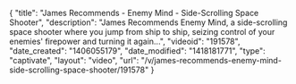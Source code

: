 {
    "title": "James Recommends - Enemy Mind - Side-Scrolling Space Shooter",
    "description": "James Recommends Enemy Mind, a side-scrolling space shooter where you jump from ship to ship, seizing control of your enemies' firepower and turning it again...",
    "videoid": "191578",
    "date_created": "1406055179",
    "date_modified": "1418181771",
    "type": "captivate",
    "layout": "video",
    "url": "\/v\/james-recommends-enemy-mind-side-scrolling-space-shooter\/191578"
}